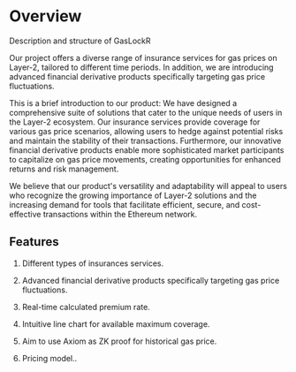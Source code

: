 # Overview
Description and structure of GasLockR

Our project offers a diverse range of insurance services for gas prices on Layer-2, tailored to different time periods. In addition, we are introducing advanced financial derivative products specifically targeting gas price fluctuations.

This is a brief introduction to our product: We have designed a comprehensive suite of solutions that cater to the unique needs of users in the Layer-2 ecosystem. Our insurance services provide coverage for various gas price scenarios, allowing users to hedge against potential risks and maintain the stability of their transactions. Furthermore, our innovative financial derivative products enable more sophisticated market participants to capitalize on gas price movements, creating opportunities for enhanced returns and risk management.

We believe that our product's versatility and adaptability will appeal to users who recognize the growing importance of Layer-2 solutions and the increasing demand for tools that facilitate efficient, secure, and cost-effective transactions within the Ethereum network.

## Features

1. Different types of insurances services.

2. Advanced financial derivative products specifically targeting gas price fluctuations.

3. Real-time calculated premium rate.

4. Intuitive line chart for available maximum coverage.

5. Aim to use Axiom as ZK proof for historical gas price.

6. Pricing model..
